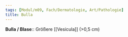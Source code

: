 ```yaml
---
tags: [Modul/m09, Fach/Dermatologie, Art/Pathologie]
title: Bulla
---
```

**Bulla / Blase**:: Größere [[Vesicula]] (>0,5 cm)